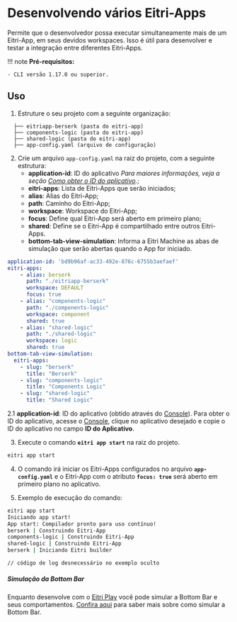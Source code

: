 # Desenvolvendo vários Eitri-Apps

Permite que o desenvolvedor possa executar simultaneamente mais de um Eitri-App, em seus devidos workspaces. Isso é útil para desenvolver e testar a integração entre diferentes Eitri-Apps.

!!! note
    **Pré-requisitos:**

    - CLI versão 1.17.0 ou superior.


## Uso

1.  Estruture o seu projeto com a seguinte organização:
```plaintext
  ├── eitriapp-berserk (pasta do eitri-app)
  ├── components-logic (pasta do eitri-app)
  ├── shared-logic (pasta do eitri-app)
  ├── app-config.yaml (arquivo de configuração)
```

2. Crie um arquivo `app-config.yaml` na raiz do projeto, com a seguinte estrutura:
    - **application-id**: ID do aplicativo *Para maiores informações, veja a seção [Como obter o ID do aplicativo](#obter-id-do-aplicativo).*;
    - **eitri-apps**: Lista de Eitri-Apps que serão iniciados;
    - **alias**: Alias do Eitri-App;
    - **path**: Caminho do Eitri-App;
    - **workspace**: Workspace do Eitri-App;
    - **focus**: Define qual Eitri-App será aberto em primeiro plano;
    - **shared**: Define se o Eitri-App é compartilhado entre outros Eitri-Apps.
    - **bottom-tab-view-simulation**: Informa a Eitri Machine as abas de simulação que serão abertas quando o App for iniciado.
```yaml
application-id: 'bd9b96af-ac33-492e-876c-6755b3aefaef'
eitri-apps:
    - alias: berserk
      path: "./eitriapp-berserk"
      workspace: DEFAULT
      focus: true
    - alias: "components-logic"
      path: "./components-logic"
      workspace: component
      shared: true
    - alias: "shared-logic"
      path: "./shared-logic"
      workspace: logic
      shared: true
bottom-tab-view-simulation:
  eitri-apps:
    - slug: "berserk"
      title: "Berserk"
    - slug: "components-logic"
      title: "Components Logic"
    - slug: "shared-logic"
      title: "Shared Logic"
```

<a id="obter-id-do-aplicativo"></a>
2.1 **application-id**: ID do aplicativo (obtido através do [Console](https://console.eitri.tech)). Para obter o ID do aplicativo, acesse o [Console](https://console.eitri.tech), clique no aplicativo desejado e copie o ID do aplicativo no campo **ID do Aplicativo**.

3. Execute o comando **`eitri app start`** na raiz do projeto.
```bash
eitri app start
```

4. O comando irá iniciar os Eitri-Apps configurados no arquivo **`app-config.yaml`** e o Eitri-App com o atributo **`focus: true`** será aberto em primeiro plano no aplicativo.

5. Exemplo de execução do comando:
```bash
eitri app start
Iniciando app start!
App start: Compilador pronto para uso contínuo!
berserk | Construindo Eitri-App
components-logic | Construindo Eitri-App
shared-logic | Construindo Eitri-App
berserk | Iniciando Eitri builder

// código de log desnecessário no exemplo oculto
```

##### Simulação da Bottom Bar

Enquanto desenvolve com o [Eitri Play](eitri-play.md) você pode simular a Bottom Bar e seus comportamentos. [Confira aqui](quick-guides/bottom-bar-simulation.md) para saber mais sobre como simular a Bottom Bar.